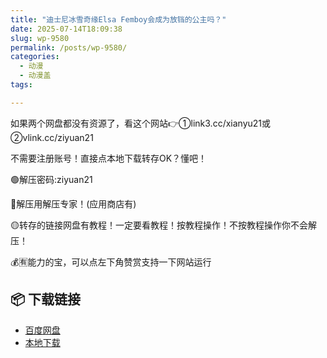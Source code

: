 ```yaml
---
title: "迪士尼冰雪奇缘Elsa Femboy会成为放铛的公主吗？"
date: 2025-07-14T18:09:38
slug: wp-9580
permalink: /posts/wp-9580/
categories:
  - 动漫
  - 动漫盖
tags:

---
```


如果两个网盘都没有资源了，看这个网站👉①link3.cc/xianyu21或②vlink.cc/ziyuan21

不需要注册账号！直接点本地下载转存OK？懂吧！

🟢解压密码:ziyuan21

🔵解压用解压专家！(应用商店有)

🟡转存的链接网盘有教程！一定要看教程！按教程操作！不按教程操作你不会解压！

💰🈶能力的宝，可以点左下角赞赏支持一下网站运行

## 📦 下载链接
- [百度网盘](https://blziyuan21.com/pay-download/9580?key=1b02035557&down_id=0)
- [本地下载](https://blziyuan21.com/pay-download/9580?key=1b02035557&down_id=1)

